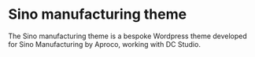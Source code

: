 #  Sino manufacturing theme

The Sino manufacturing theme is a bespoke Wordpress theme developed for Sino Manufacturing by Aproco, working with DC Studio.